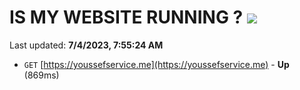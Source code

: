 # IS MY WEBSITE RUNNING ? [![](https://img.shields.io/static/v1?label=Sponsor&message=%E2%9D%A4&logo=GitHub&color=%23fe8e86)](https://github.com/sponsors/<username>)

Last updated: **7/4/2023, 7:55:24 AM**

- `GET` [https://youssefservice.me](https://youssefservice.me) - **Up** (869ms)
